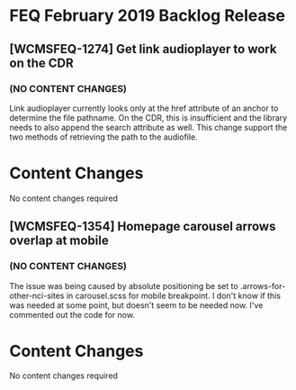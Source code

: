 # FEQ February 2019 Backlog Release

## [WCMSFEQ-1274] Get link audioplayer to work on the CDR
### (NO CONTENT CHANGES)

Link audioplayer currently looks only at the href attribute of an anchor to determine the file pathname. On the CDR, this is insufficient and the library needs to also append the search attribute as well. This change support the two methods of retrieving the path to the audiofile.

# Content Changes
No content changes required

## [WCMSFEQ-1354] Homepage carousel arrows overlap at mobile
### (NO CONTENT CHANGES)

The issue was being caused by absolute positioning be set to .arrows-for-other-nci-sites in carousel.scss for mobile breakpoint. I don't know if this was needed at some point, but doesn't seem to be needed now. I've commented out the code for now.

# Content Changes
No content changes required